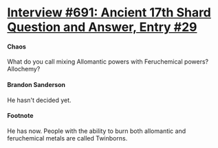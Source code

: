 # [Interview #691: Ancient 17th Shard Question and Answer, Entry #29](https://www.theoryland.com/intvmain.php?i=691#29)

#### Chaos

What do you call mixing Allomantic powers with Feruchemical powers? Allochemy?

#### Brandon Sanderson

He hasn't decided yet.

#### Footnote

He has now. People with the ability to burn both allomantic and feruchemical metals are called Twinborns.

